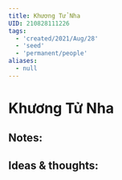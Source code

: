 ```yaml
---
title: Khương Tử Nha
UID: 210828111226
tags:
  - 'created/2021/Aug/28'
  - 'seed'
  - 'permanent/people'
aliases:
  - null
---
```

# Khương Tử Nha

## Notes:


## Ideas & thoughts:
